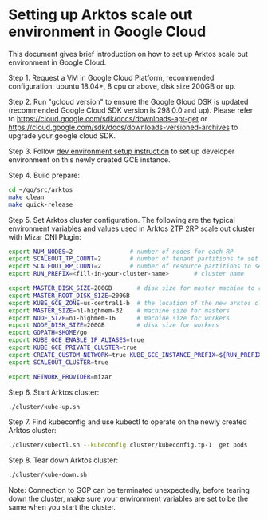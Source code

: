 # Setting up Arktos scale out environment in Google Cloud

This document gives brief introduction on how to set up Arktos scale out environment in Google Cloud.

Step 1. Request a VM in Google Cloud Platform, recommended configuration: ubuntu 18.04+, 8 cpu or above, disk size 200GB or up.

Step 2. Run "gcloud version" to ensure the Google Gloud DSK is updated (recommended Google Cloud SDK version is 298.0.0 and up). Please refer to https://cloud.google.com/sdk/docs/downloads-apt-get or https://cloud.google.com/sdk/docs/downloads-versioned-archives to upgrade your google cloud SDK. 

Step 3. Follow [dev environment setup instruction](setup-dev.md) to set up developer environment on this newly created GCE instance.

Step 4. Build prepare:

```bash
cd ~/go/src/arktos
make clean
make quick-release
```

Step 5. Set Arktos cluster configuration. The following are the typical environment variables and values used in Arktos 2TP 2RP scale out cluster with Mizar CNI Plugin:
```bash
export NUM_NODES=2                # number of nodes for each RP
export SCALEOUT_TP_COUNT=2        # number of tenant partitions to set up
export SCALEOUT_RP_COUNT=2        # number of resource partitions to set up
export RUN_PREFIX=<fill-in-your-cluster-name>       # cluster name

export MASTER_DISK_SIZE=200GB       # disk size for master machine to run API server, scheduler, controller manager, etc.
export MASTER_ROOT_DISK_SIZE=200GB 
export KUBE_GCE_ZONE=us-central1-b  # the location of the new arktos cluster
export MASTER_SIZE=n1-highmem-32    # machine size for masters
export NODE_SIZE=n1-highmem-16      # machine size for workers
export NODE_DISK_SIZE=200GB         # disk size for workers
export GOPATH=$HOME/go 
export KUBE_GCE_ENABLE_IP_ALIASES=true 
export KUBE_GCE_PRIVATE_CLUSTER=true 
export CREATE_CUSTOM_NETWORK=true KUBE_GCE_INSTANCE_PREFIX=${RUN_PREFIX} KUBE_GCE_NETWORK=${RUN_PREFIX} ENABLE_KCM_LEADER_ELECT=false ENABLE_SCHEDULER_LEADER_ELECT=false SHARE_PARTITIONSERVER=false LOGROTATE_FILES_MAX_COUNT=50 LOGROTATE_MAX_SIZE=200M KUBE_ENABLE_APISERVER_INSECURE_PORT=true KUBE_ENABLE_PROMETHEUS_DEBUG=true KUBE_ENABLE_PPROF_DEBUG=true
export SCALEOUT_CLUSTER=true 

export NETWORK_PROVIDER=mizar
```

Step 6. Start Arktos cluster:
```bash
./cluster/kube-up.sh
```

Step 7. Find kubeconfig and use kubectl to operate on the newly created Arktos cluster:
```bash
./cluster/kubectl.sh --kubeconfig cluster/kubeconfig.tp-1  get pods
```

Step 8. Tear down Arktos cluster:
```bash
./cluster/kube-down.sh
```

Note: Connection to GCP can be terminated unexpectedly, before tearing down the cluster, make sure your environment variables are set to be the same when you start the cluster.


